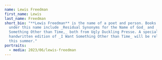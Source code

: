 ```yaml
---
name: Lewis Freedman
first_name: Lewis
last_name: Freedman
short_bio: "**Lewis Freedman** is the name of a poet and person. Books published
  under this name include _Residual Synonyms for the Name of God_ and _I Want
  Something Other than Time,_ both from Ugly Duckling Presse. A special
  handwritten edition of _I Want Something Other than Time_ will be released
  this summer."
portraits:
  - media: 2023/06/lewis-freedman
---
```

